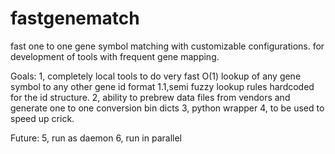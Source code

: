 fastgenematch
=============

fast one to one gene symbol matching with customizable configurations. 
for development of tools with frequent gene mapping.

Goals:
1, completely local tools to do very fast O(1) lookup of any gene symbol to any other gene id format
1.1,semi fuzzy lookup rules hardcoded for the id structure.
2, ability to prebrew data files from vendors and generate one to one conversion bin dicts
3, python wrapper
4, to be used to speed up crick.

Future:
5, run as daemon
6, run in parallel
